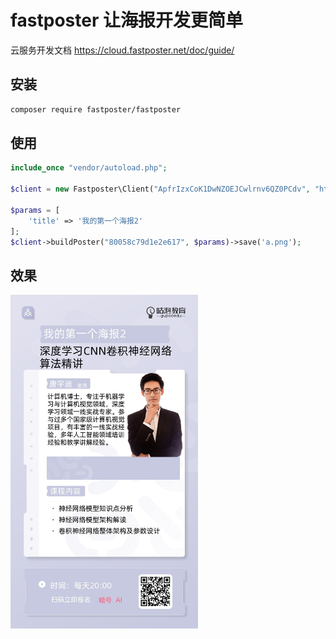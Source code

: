 # fastposter 让海报开发更简单

云服务开发文档 https://cloud.fastposter.net/doc/guide/

## 安装

```bash
composer require fastposter/fastposter
```

## 使用
```php
include_once "vendor/autoload.php";

$client = new Fastposter\Client("ApfrIzxCoK1DwNZOEJCwlrnv6QZ0PCdv", "https://poster.prodapi.cn");

$params = [
    'title' => '我的第一个海报2'
];
$client->buildPoster("80058c79d1e2e617", $params)->save('a.png');
```

## 效果

<img width="300" align="center" src="a.png" >